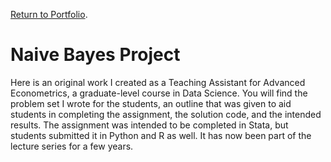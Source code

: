 [Return to Portfolio](https://kgalvancuesta.github.io/portfolio/).
# Naive Bayes Project
Here is an original work I created as a Teaching Assistant for Advanced Econometrics, a graduate-level course in Data Science. You will find the problem set I wrote for the students, an outline that was given to aid students in completing the assignment, the solution code, and the intended results. The assignment was intended to be completed in Stata, but students submitted it in Python and R as well. It has now been part of the lecture series for a few years.